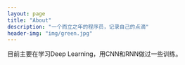 ```yaml
---
layout: page
title: "About"
description: "一个而立之年的程序员，记录自己的点滴" 
header-img: "img/green.jpg"
---
```

目前主要在学习Deep Learning，用CNN和RNN做过一些训练。





